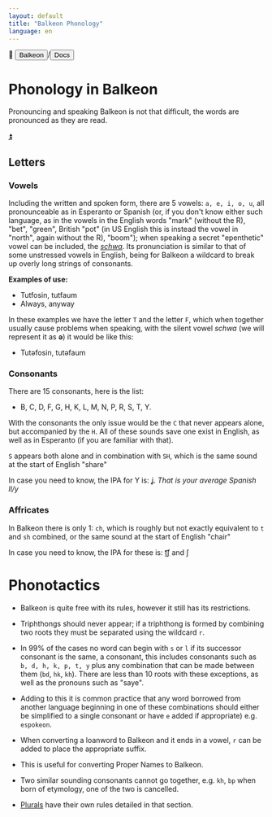 ```yaml
---
layout: default
title: "Balkeon Phonology"
language: en
---
```


📂 <button class="button-16" role="button" onclick="location.href='../../index'">Balkeon</button>/<button class="button-16" role="button" onclick="location.href='../index'">Docs</button>

# Phonology in Balkeon

Pronouncing and speaking Balkeon is not that difficult, the words are pronounced as they are read.

<a name="top"></a>
<a class="top-link hide" href="#top">⏫️</a>

## Letters

### Vowels

Including the written and spoken form, there are 5 vowels: `a, e, i, o, u`, all pronounceable as in Esperanto or Spanish (or, if you don't know either such language, as in the vowels in the English words "mark" (without the R), "bet", "green", British "pot" (in US English this is instead the vowel in "north", again without the R), "boom"); when speaking a secret "epenthetic" vowel can be included, the [*schwa*](https://en.wikipedia.org/wiki/Schwa). Its pronunciation is similar to that of some unstressed vowels in English, being for Balkeon a wildcard to break up overly long strings of consonants.

**Examples of use:**

- Tutfosin, tutfaum
- Always, anyway

In these examples we have the letter `T` and the letter `F`, which when together usually cause problems when speaking, with the silent vowel *schwa* (we will represent it as **ə**) it would be like this:

- Tutəfosin, tutəfaum

### Consonants

There are 15 consonants, here is the list:

- B, C, D, F, G, H, K, L, M, N, P, R, S, T, Y.

With the consonants the only issue would be the `C` that never appears alone, but accompanied by the `H`. All of these sounds save one exist in English, as well as in Esperanto (if you are familiar with that).

`S` appears both alone and in combination with `SH`, which is the same sound at the start of English "share"

In case you need to know, the IPA for Y is: [ʝ](https://en.wikipedia.org/wiki/%EA%9E%B2). *That is your average Spanish ll/y*

### Affricates

In Balkeon there is only 1: `ch`, which is roughly but not exactly equivalent to `t` and `sh` combined, or the same sound at the start of English "chair"

In case you need to know, the IPA for these is: [t͡ʃ](https://en.wikipedia.org/wiki/Voiceless_postalveolar_affricate) and ʃ

# Phonotactics

- Balkeon is quite free with its rules, however it still has its restrictions.

- Triphthongs should never appear; if a triphthong is formed by combining two roots they must be separated using the wildcard `r`.

- In 99% of the cases no word can begin with `s` or `l` if its successor consonant is the same, a consonant, this includes consonants such as `b, d, h, k, p, t, y` plus any combination that can be made between them (`bd`, `hk`, `kh`). There are less than 10 roots with these exceptions, as well as the pronouns such as "saye".

- Adding to this it is common practice that any word borrowed from another language beginning in one of these combinations should either be simplified to a single consonant or have `e` added if appropriate) e.g. `espokeon`.

- When converting a loanword to Balkeon and it ends in a vowel, `r` can be added to place the appropriate suffix.

- This is useful for converting Proper Names to Balkeon. 

- Two similar sounding consonants cannot go together, e.g. `kh`, `bp` when born of etymology, one of the two is cancelled.

- [Plurals](../../grammar/words/#plurals) have their own rules detailed in that section.
